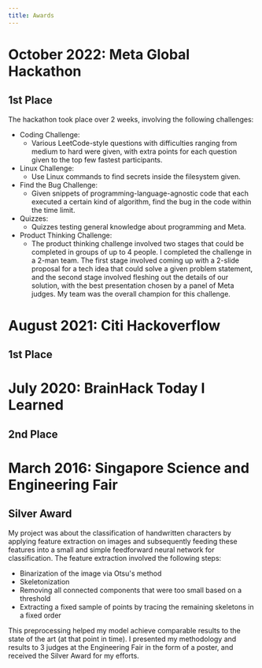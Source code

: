 ```yaml
---
title: Awards
---
```


# October 2022: Meta Global Hackathon

## 1st Place

The hackathon took place over 2 weeks, involving the following challenges:

- Coding Challenge:
	- Various LeetCode-style questions with difficulties ranging from medium to hard were given, with extra points for each question given to the top few fastest participants.
- Linux Challenge:
	- Use Linux commands to find secrets inside the filesystem given.
- Find the Bug Challenge:
	- Given snippets of programming-language-agnostic code that each executed a certain kind of algorithm, find the bug in the code within the time limit.
- Quizzes:
	- Quizzes testing general knowledge about programming and Meta.
- Product Thinking Challenge:
	- The product thinking challenge involved two stages that could be completed in groups of up to 4 people. I completed the challenge in a 2-man team. The first stage involved coming up with a 2-slide proposal for a tech idea that could solve a given problem statement, and the second stage involved fleshing out the details of our solution, with the best presentation chosen by a panel of Meta judges. My team was the overall champion for this challenge.

# August 2021: Citi Hackoverflow

## 1st Place

# July 2020: BrainHack Today I Learned

## 2nd Place

# March 2016: Singapore Science and Engineering Fair

## Silver Award

My project was about the classification of handwritten characters by applying feature extraction on images and subsequently feeding these features into a small and simple feedforward neural network for classification. The feature extraction involved the following steps:
- Binarization of the image via Otsu's method
- Skeletonization
- Removing all connected components that were too small based on a threshold
- Extracting a fixed sample of points by tracing the remaining skeletons in a fixed order

This preprocessing helped my model achieve comparable results to the state of the art (at that point in time). I presented my methodology and results to 3 judges at the Engineering Fair in the form of a poster, and received the Silver Award for my efforts.